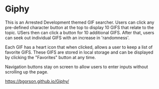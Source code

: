 # Giphy
This is an Arrested Development themed GIF searcher. Users can click any pre-defined character button at the top to display 10 GIFS
that relate to the topic. USers then can click a button for 10 additional GIFS. After that, users can seek out individual GIFS with 
an increase in 'randomness'. 

Each GIF has a heart icon that when clicked, allows a user to keep a list of favorite GIFS. These GIFS are stored in local storage and 
can be displayed by clicking the "Favorites" button at any time. 

Navigation buttons stay on screen to allow users to enter inputs without scrolling up the page. 

https://bgorson.github.io/Giphy/
